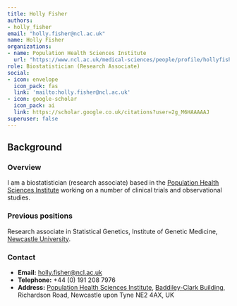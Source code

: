 ```yaml
---
title: Holly Fisher
authors:
- holly_fisher
email: "holly.fisher@ncl.ac.uk"
name: Holly Fisher
organizations:
- name: Population Health Sciences Institute
  url: "https://www.ncl.ac.uk/medical-sciences/people/profile/hollyfisher.html"
role: Biostatistician (Research Associate)
social:
- icon: envelope
  icon_pack: fas
  link: 'mailto:holly.fisher@ncl.ac.uk'
- icon: google-scholar
  icon_pack: ai
  link: https://scholar.google.co.uk/citations?user=2g_M6HAAAAAJ
superuser: false
---
```


## Background

### Overview

I am a biostatistician (research associate) based in the [Population Health Sciences Institute](https://www.ncl.ac.uk/medical-sciences/research/institutes/health-sciences/) working on a number of clinical trials and observational studies.

### Previous positions

Research associate in Statistical Genetics, Institute of Genetic Medicine, [Newcastle University](https://www.ncl.ac.uk/).

### Contact

- __Email:__ [holly.fisher@ncl.ac.uk](mailto:holly.fisher@ncl.ac.uk)
- __Telephone:__ +44 (0) 191 208 7976
- __Address:__ [Population Health Sciences Institute](https://www.ncl.ac.uk/medical-sciences/research/institutes/health-sciences/), [Baddiley-Clark Building](https://www.ncl.ac.uk/tour/academic/baddiley-clark/), Richardson Road, Newcastle upon Tyne NE2 4AX, UK
